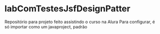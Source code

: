 # labComTestesJsfDesignPatter
Repositório para projeto feito assistindo o curso na Alura 
Para configurar, é só importar como um javaproject, padrão